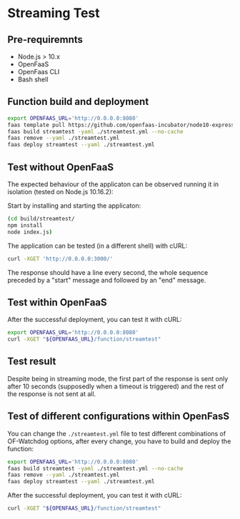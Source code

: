 # Streaming Test


## Pre-requiremnts

- Node.js > 10.x
- OpenFaaS
- OpenFaas CLI
- Bash shell
 

## Function build and deployment 

```bash
export OPENFAAS_URL='http://0.0.0.0:8080'
faas template pull https://github.com/openfaas-incubator/node10-express-service 
faas build streamtest -yaml ./streamtest.yml --no-cache 
faas remove --yaml ./streamtest.yml
faas deploy streamtest --yaml ./streamtest.yml
```

## Test without OpenFaaS

The expected behaviour of the applicaton can be observed running it in isolation
(tested on Node.js 10.16.2):

Start by installing and starting the applicaton:
```bash
(cd build/streamtest/
npm install
node index.js)
```

The application can be tested (in a different shell) with cURL:
```bash
curl -XGET 'http://0.0.0.0:3000/'
```

The response should have a line every second, the whole sequence preceded by a "start" message and followed by an "end" message. 


## Test within OpenFaaS

After the successful deployment, you can test it with cURL:

```bash
export OPENFAAS_URL='http://0.0.0.0:8080'
curl -XGET "${OPENFAAS_URL}/function/streamtest"
```


## Test result

Despite being in streaming mode, the first part of the response is sent only after 10 seconds 
(supposedly when a timeout is triggered) and the rest of the response is not sent at all.


## Test of different configurations within OpenFasS

You can change the `./streamtest.yml` file to test different combinations of OF-Watchdog options,
after every change, you have to build and deploy the function:
```bash
export OPENFAAS_URL='http://0.0.0.0:8080'
faas build streamtest -yaml ./streamtest.yml --no-cache 
faas remove --yaml ./streamtest.yml
faas deploy streamtest --yaml ./streamtest.yml
```

After the successful deployment, you can test it with cURL:
```bash
curl -XGET "${OPENFAAS_URL}/function/streamtest"
```
